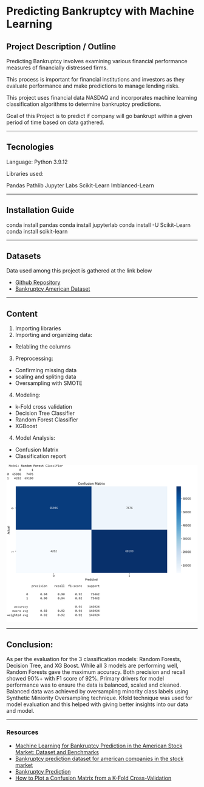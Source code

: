 # Predicting Bankruptcy with Machine Learning

## Project Description / Outline

Predicting Bankruptcy involves examining various financial performance measures of financially distressed firms.

This process is important for financial institutions and investors as they evaluate performance and make predictions to manage lending risks.

This project uses financial data NASDAQ and incorporates machine learning classification algorithms to determine bankruptcy predictions.

Goal of this Project is to predict if company will go bankrupt within a given period of time based on data gathered.

----

## Tecnologies

Language: Python 3.9.12

Libraries used:

Pandas
Pathlib
Jupyter Labs
Scikit-Learn
Imblanced-Learn

----

## Installation Guide

conda install pandas
conda install jupyterlab
conda install -U Scikit-Learn
conda install scikit-learn

----

## Datasets

Data used among this project is gathered at the link below

- [Github Repository](https://github.com/sowide/bankruptcy_dataset)
- [Bankruptcy American Dataset](Resources/american_bankruptcy_dataset)

----

## Content

1. Importing libraries
2. Importing and organizing data:

- Relabling the columns

3. Preprocessing:

- Confirming missing data
- scaling and spliting data
- Oversampling with SMOTE

4. Modeling:

- k-Fold cross validation
- Decision Tree Classifier
- Random Forest Classifier
- XGBoost

4. Model Analysis:

- Confusion Matrix
- Classification report

![Random Forest Classifier](/Random_Forest.png)

----

## Conclusion:

As per the evaluation for the 3 classification models: Random Forests, Decision Tree, and XG Boost. While all 3 models are performing well, Random Forests gave the maximum accuracy. Both precision and recall showed 90%+ with F1 score of 92%. Primary drivers for model performance was to ensure the data is balanced, scaled and cleaned. Balanced data was achieved by oversampling minority class labels using Synthetic Miniority Oversampling technique. Kfold technique was used for model evaluation and this helped with giving better insights into our data and model.

----

### Resources

- [Machine Learning for Bankruptcy Prediction in the American Stock Market: Dataset and Benchmarks](https://www.mdpi.com/1999-5903/14/8/244/htm)
- [Bankruptcy prediction dataset for american companies in the stock market](https://github.com/sowide/bankruptcy_dataset)
- [Bankruptcy Prediction](https://www.kaggle.com/code/gcdatkin/bankruptcy-prediction/notebook)
- [How to Plot a Confusion Matrix from a K-Fold Cross-Validation](https://towardsdatascience.com/how-to-plot-a-confusion-matrix-from-a-k-fold-cross-validation-b607317e9874)
